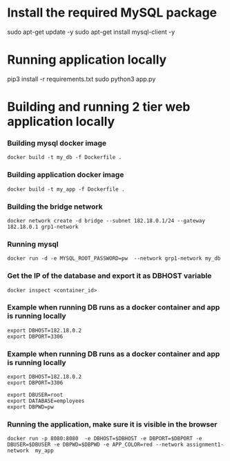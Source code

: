 
# Install the required MySQL package

sudo apt-get update -y
sudo apt-get install mysql-client -y

# Running application locally
pip3 install -r requirements.txt
sudo python3 app.py
# Building and running 2 tier web application locally
### Building mysql docker image 
```docker build -t my_db -f Dockerfile . ```

### Building application docker image 
```docker build -t my_app -f Dockerfile . ```

### Building the bridge network
```docker network create -d bridge --subnet 182.18.0.1/24 --gateway 182.18.0.1 grp1-network ```

### Running mysql
```docker run -d -e MYSQL_ROOT_PASSWORD=pw  --network grp1-network my_db```


### Get the IP of the database and export it as DBHOST variable
```docker inspect <container_id>```


### Example when running DB runs as a docker container and app is running locally
```
export DBHOST=182.18.0.2
export DBPORT=3306
```
### Example when running DB runs as a docker container and app is running locally
```
export DBHOST=182.18.0.2
export DBPORT=3306
```
```
export DBUSER=root
export DATABASE=employees
export DBPWD=pw
```
### Running the application, make sure it is visible in the browser
```docker run -p 8080:8080  -e DBHOST=$DBHOST -e DBPORT=$DBPORT -e  DBUSER=$DBUSER -e DBPWD=$DBPWD -e APP_COLOR=red --network assignment1-network  my_app```